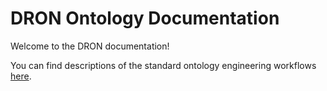 # DRON Ontology Documentation

[//]: # "This file is meant to be edited by the ontology maintainer."

Welcome to the DRON documentation!

You can find descriptions of the standard ontology engineering workflows [here](odk-workflows/index.md).
